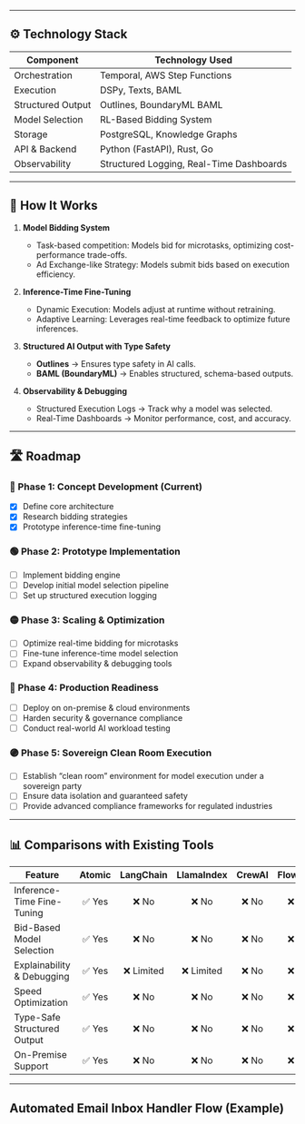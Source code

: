 
---

## ⚙️ Technology Stack

| **Component**     | **Technology Used**                |
|-------------------|------------------------------------|
| Orchestration     | Temporal, AWS Step Functions        |
| Execution         | DSPy, Texts, BAML                  |
| Structured Output | Outlines, BoundaryML BAML          |
| Model Selection   | RL-Based Bidding System            |
| Storage           | PostgreSQL, Knowledge Graphs        |
| API & Backend     | Python (FastAPI), Rust, Go         |
| Observability     | Structured Logging, Real-Time Dashboards |

---

## 🔬 How It Works

1. **Model Bidding System**  
   - Task-based competition: Models bid for microtasks, optimizing cost-performance trade-offs.  
   - Ad Exchange-like Strategy: Models submit bids based on execution efficiency.

2. **Inference-Time Fine-Tuning**  
   - Dynamic Execution: Models adjust at runtime without retraining.  
   - Adaptive Learning: Leverages real-time feedback to optimize future inferences.

3. **Structured AI Output with Type Safety**  
   - **Outlines** → Ensures type safety in AI calls.  
   - **BAML (BoundaryML)** → Enables structured, schema-based outputs.

4. **Observability & Debugging**  
   - Structured Execution Logs → Track why a model was selected.  
   - Real-Time Dashboards → Monitor performance, cost, and accuracy.

---

## 🛣 Roadmap

### 🔵 Phase 1: Concept Development (Current)
- [x] Define core architecture  
- [x] Research bidding strategies  
- [x] Prototype inference-time fine-tuning  

### 🟢 Phase 2: Prototype Implementation
- [ ] Implement bidding engine  
- [ ] Develop initial model selection pipeline  
- [ ] Set up structured execution logging  

### 🟡 Phase 3: Scaling & Optimization
- [ ] Optimize real-time bidding for microtasks  
- [ ] Fine-tune inference-time model selection  
- [ ] Expand observability & debugging tools  

### 🔴 Phase 4: Production Readiness
- [ ] Deploy on on-premise & cloud environments  
- [ ] Harden security & governance compliance  
- [ ] Conduct real-world AI workload testing  

### 🟣 Phase 5: Sovereign Clean Room Execution
- [ ] Establish “clean room” environment for model execution under a sovereign party  
- [ ] Ensure data isolation and guaranteed safety  
- [ ] Provide advanced compliance frameworks for regulated industries  

---

## 📊 Comparisons with Existing Tools

| Feature                      | **Atomic** | LangChain | LlamaIndex | CrewAI | Flowwise |
|-----------------------------|:---------:|:--------:|:---------:|:------:|:-------:|
| Inference-Time Fine-Tuning  | ✅ Yes     | ❌ No     | ❌ No     | ❌ No  | ❌ No    |
| Bid-Based Model Selection   | ✅ Yes     | ❌ No     | ❌ No     | ❌ No  | ❌ No    |
| Explainability & Debugging  | ✅ Yes     | ❌ Limited| ❌ Limited| ❌ No  | ❌ No    |
| Speed Optimization          | ✅ Yes     | ❌ No     | ❌ No     | ❌ No  | ❌ No    |
| Type-Safe Structured Output | ✅ Yes     | ❌ No     | ❌ No     | ❌ No  | ❌ No    |
| On-Premise Support          | ✅ Yes     | ❌ No     | ❌ No     | ❌ No  | ❌ No    |

---

## Automated Email Inbox Handler Flow (Example)

